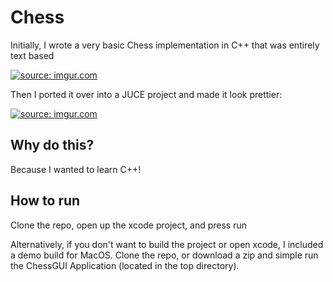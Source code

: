 # Chess

Initially, I wrote a very basic Chess implementation in C++ that was entirely text based

<a href="https://imgur.com/UP3fhKk"><img src="https://i.imgur.com/UP3fhKk.png" title="source: imgur.com" /></a>

Then I ported it over into a JUCE project and made it look prettier:

<a href="https://imgur.com/jOreQrc"><img src="https://i.imgur.com/jOreQrc.png" title="source: imgur.com" /></a>

## Why do this?

Because I wanted to learn C++!


## How to run

Clone the repo, open up the xcode project, and press run

Alternatively, if you don't want to build the project or open xcode, I included a demo build for MacOS. Clone the repo, or download a zip and simple run the ChessGUI Application (located in the top directory). 

